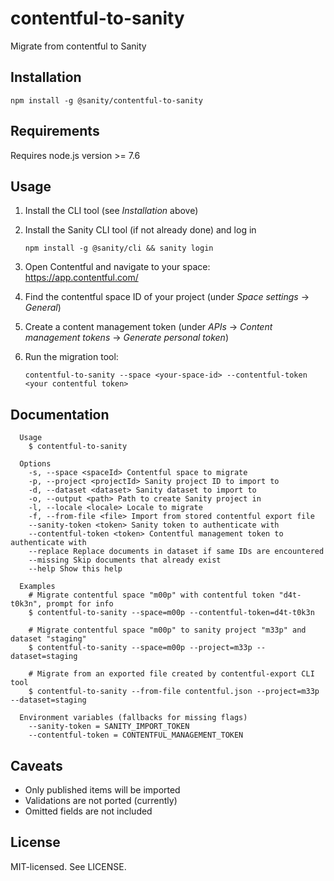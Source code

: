 # contentful-to-sanity

Migrate from contentful to Sanity

## Installation

```
npm install -g @sanity/contentful-to-sanity
```

## Requirements

Requires node.js version >= 7.6

## Usage

1. Install the CLI tool (see _Installation_ above)
2. Install the Sanity CLI tool (if not already done) and log in

    `npm install -g @sanity/cli && sanity login`

3. Open Contentful and navigate to your space: https://app.contentful.com/
4. Find the contentful space ID of your project (under _Space settings_ → _General_)
5. Create a content management token (under _APIs_ → _Content management tokens_  → _Generate personal token_)
6. Run the migration tool:

    `contentful-to-sanity --space <your-space-id> --contentful-token <your contentful token>`


## Documentation

```
  Usage
    $ contentful-to-sanity

  Options
    -s, --space <spaceId> Contentful space to migrate
    -p, --project <projectId> Sanity project ID to import to
    -d, --dataset <dataset> Sanity dataset to import to
    -o, --output <path> Path to create Sanity project in
    -l, --locale <locale> Locale to migrate
    -f, --from-file <file> Import from stored contentful export file
    --sanity-token <token> Sanity token to authenticate with
    --contentful-token <token> Contentful management token to authenticate with
    --replace Replace documents in dataset if same IDs are encountered
    --missing Skip documents that already exist
    --help Show this help

  Examples
    # Migrate contentful space "m00p" with contentful token "d4t-t0k3n", prompt for info
    $ contentful-to-sanity --space=m00p --contentful-token=d4t-t0k3n

    # Migrate contentful space "m00p" to sanity project "m33p" and dataset "staging"
    $ contentful-to-sanity --space=m00p --project=m33p --dataset=staging

    # Migrate from an exported file created by contentful-export CLI tool
    $ contentful-to-sanity --from-file contentful.json --project=m33p --dataset=staging

  Environment variables (fallbacks for missing flags)
    --sanity-token = SANITY_IMPORT_TOKEN
    --contentful-token = CONTENTFUL_MANAGEMENT_TOKEN
```

## Caveats

- Only published items will be imported
- Validations are not ported (currently)
- Omitted fields are not included

## License

MIT-licensed. See LICENSE.
